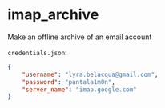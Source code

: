 # imap_archive

Make an offline archive of an email account

`credentials.json`:

```json
{
    "username": "lyra.belacqua@gmail.com",
    "password": "pantala1m0n",
    "server_name": "imap.google.com"
}
```